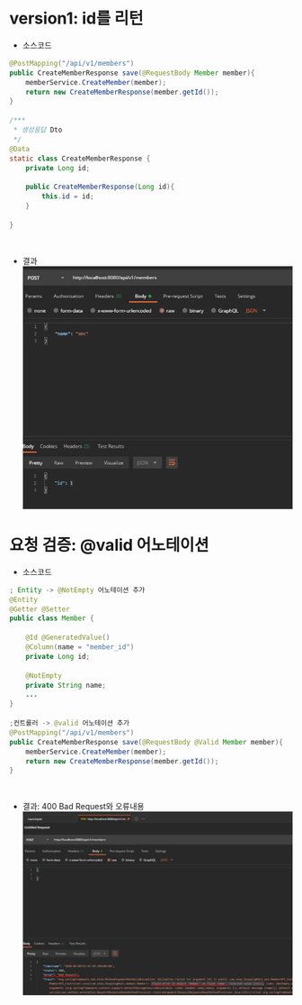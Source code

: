 
# version1: id를 리턴
* 소스코드
```java
@PostMapping("/api/v1/members")
public CreateMemberResponse save(@RequestBody Member member){
    memberService.CreateMember(member);
    return new CreateMemberResponse(member.getId());
}

/***
 * 생성응답 Dto
 */
@Data
static class CreateMemberResponse {
    private Long id;

    public CreateMemberResponse(Long id){
        this.id = id;
    }

}
```

<br>

* 결과
![](../imgs/회원등록1.png)

# 요청 검증: @valid 어노테이션
* 소스코드
```java
; Entity -> @NotEmpty 어노테이션 추가
@Entity
@Getter @Setter
public class Member {

    @Id @GeneratedValue()
    @Column(name = "member_id")
    private Long id;

    @NotEmpty
    private String name;
    ...     
}

;컨트롤러 -> @valid 어노테이션 추가
@PostMapping("/api/v1/members")
public CreateMemberResponse save(@RequestBody @Valid Member member){
    memberService.CreateMember(member);
    return new CreateMemberResponse(member.getId());
}
```

<br>

* 결과: 400 Bad Request와 오류내용
![](../imgs/회원등록2_요청검증.png)